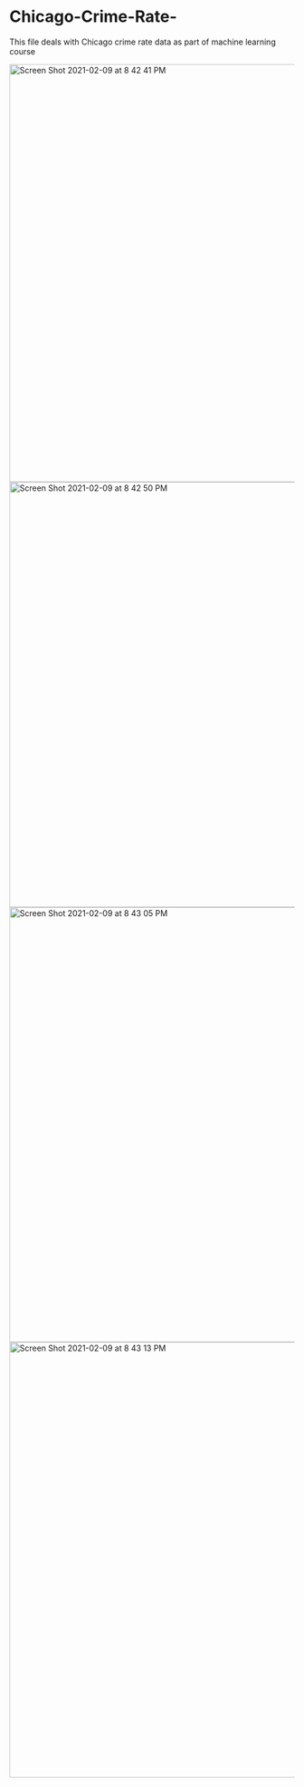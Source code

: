 # Chicago-Crime-Rate-
This file deals with Chicago crime rate data as part of machine learning course

<img width="737" alt="Screen Shot 2021-02-09 at 8 42 41 PM" src="https://user-images.githubusercontent.com/60979174/107452595-7f5aa980-6b17-11eb-9f42-d49ad592fd6e.png">


<img width="750" alt="Screen Shot 2021-02-09 at 8 42 50 PM" src="https://user-images.githubusercontent.com/60979174/107452747-c3e64500-6b17-11eb-9fdb-26c8d7c5bc2a.png">

<img width="767" alt="Screen Shot 2021-02-09 at 8 43 05 PM" src="https://user-images.githubusercontent.com/60979174/107452594-7f5aa980-6b17-11eb-9962-d4fd1ecf694c.png">

<img width="768" alt="Screen Shot 2021-02-09 at 8 43 13 PM" src="https://user-images.githubusercontent.com/60979174/107452593-7ec21300-6b17-11eb-8970-3973b9a1611d.png">



